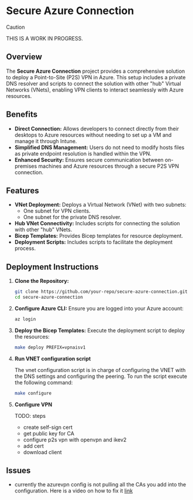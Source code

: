 # Secure Azure Connection

>[!CAUTION]
>THIS IS A WORK IN PROGRESS.

## Overview

The **Secure Azure Connection** project provides a comprehensive solution to deploy a Point-to-Site (P2S) VPN in Azure. This setup includes a private DNS resolver and scripts to connect the solution with other "hub" Virtual Networks (VNets), enabling VPN clients to interact seamlessly with Azure resources.

## Benefits

- **Direct Connection:** Allows developers to connect directly from their desktops to Azure resources without needing to set up a VM and manage it through Intune.
- **Simplified DNS Management:** Users do not need to modify hosts files as private endpoint resolution is handled within the VPN.
- **Enhanced Security:** Ensures secure communication between on-premises machines and Azure resources through a secure P2S VPN connection.

## Features

- **VNet Deployment:** Deploys a Virtual Network (VNet) with two subnets:
  - One subnet for VPN clients.
  - One subnet for the private DNS resolver.
- **Hub VNet Connectivity:** Includes scripts for connecting the solution with other "hub" VNets.
- **Bicep Templates:** Provides Bicep templates for resource deployment.
- **Deployment Scripts:** Includes scripts to facilitate the deployment process.

## Deployment Instructions

1. **Clone the Repository:**

   ```bash
   git clone https://github.com/your-repo/secure-azure-connection.git
   cd secure-azure-connection
   ```

2. **Configure Azure CLI:**
   Ensure you are logged into your Azure account:

   ```bash
   az login
   ```

3. **Deploy the Bicep Templates:**
   Execute the deployment script to deploy the resources:

   ```bash
   make deploy PREFIX=vpnaisv1
   ```

4. **Run VNET configuration script**

   The vnet configuration script is in charge of configuring the VNET with the DNS settings and configuring the peering. To run the script execute the following command:

   ```bash
   make configure
   ```

5. **Configure VPN**

   TODO: steps
      - create self-sign cert
      - get public key for CA
      - configure p2s vpn with openvpn and ikev2
      - add cert
      - download client

## Issues

- currently the azurevpn config is not pulling all the CAs you add into the configuration. Here is a video on how to fix it [link](https://youtu.be/0KiSMfP3iGw?si=pQ_ZMX82Fgc2seEh)

